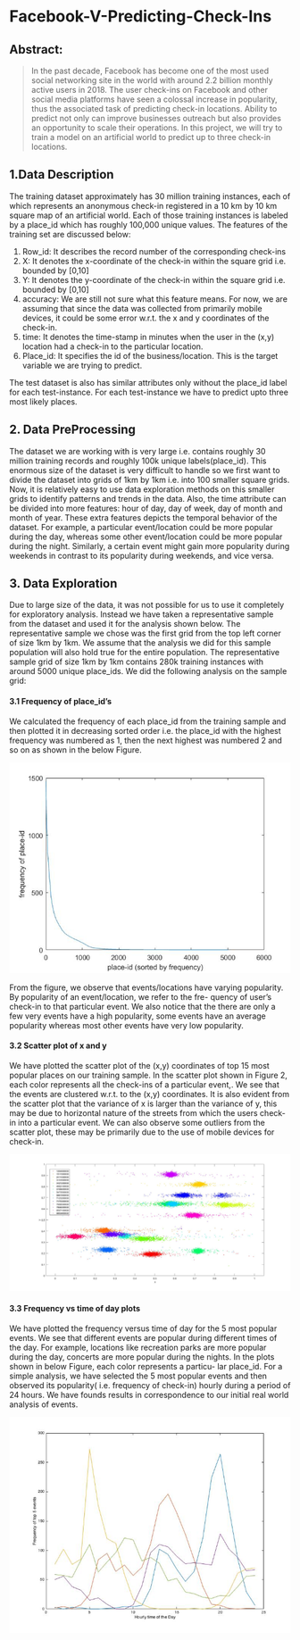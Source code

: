 # Facebook-V-Predicting-Check-Ins
## Abstract:
> In the past decade, Facebook has become one of the most used social networking site in the world with around 2.2 billion monthly active users in 2018. The user check-ins on Facebook and other social media platforms have seen a colossal increase in popularity, thus the associated task of predicting check-in locations. Ability to predict not only can improve businesses outreach but also provides an opportunity to scale their operations. In this project, we will try to train a model on an artificial world to predict up to three check-in locations.

## 1.Data Description
The training dataset approximately has 30 million training instances, each of which represents an anonymous check-in registered in a 10 km by 10 km square map of an artificial world. Each of those training instances is labeled by a place_id which has roughly 100,000 unique values.
The features of the training set are discussed below:
1. Row_id: It describes the record number of the corresponding check-ins
2. X: It denotes the x-coordinate of the check-in within the square grid i.e. bounded by [0,10]
3. Y: It denotes the y-coordinate of the check-in within the square grid i.e. bounded by [0,10]
4. accuracy: We are still not sure what this feature means. For now, we are assuming that since the data was collected from primarily mobile devices, it could be some error w.r.t. the x and y coordinates of the check-in.
5. time: It denotes the time-stamp in minutes when the user in the (x,y) location had a check-in to the particular location.
6. Place_id: It specifies the id of the business/location. This is the target variable we are trying to predict.

The test dataset is also has similar attributes only without the place_id label for each test-instance. For each test-instance we have to predict upto three most likely places.

## 2. Data PreProcessing
The dataset we are working with is very large i.e. contains roughly 30 million training records and roughly 100k unique labels(place_id). This enormous size of the dataset is very difficult to handle so we first want to divide the dataset into grids of 1km by 1km i.e. into 100 smaller square grids. Now, it is relatively easy to use data exploration methods on this smaller grids to identify patterns and trends in the data. Also, the time attribute can be divided into more features: hour of day, day of week, day of month and month of year. These extra features depicts the temporal behavior of the dataset. For example, a particular event/location could be more popular during the day, whereas some other event/location could be more popular during the night. Similarly, a certain event might gain more popularity during weekends in contrast to its popularity during weekends, and vice versa.

## 3. Data Exploration
Due to large size of the data, it was not possible for us to use it completely for exploratory analysis. Instead we have taken a representative sample from the dataset and used it for the analysis shown below. The representative sample we chose was the first grid from the top left corner of size 1km by 1km. We assume that the analysis we did for this sample population will also hold true for the entire population. The representative sample grid of size 1km by 1km contains 280k training instances with around 5000 unique place_ids. We did the following analysis on the sample grid:

#### 3.1 Frequency of place_id’s 
We calculated the frequency of each place_id from the training sample and then plotted it in decreasing sorted order i.e. the place_id with the highest frequency was numbered as 1, then the next highest was numbered 2 and so on as shown in the below Figure. 

![alt text](https://github.com/Riteshbansal/Facebook-V-Predicting-Check-Ins/blob/master/freqplot_place_id.jpg)

From the figure, we observe that events/locations have varying popularity. By popularity of an event/location, we refer to the fre- quency of user’s check-in to that particular event. We also notice that the there are only a few very events have a high popularity, some events have an average popularity whereas most other events have very low popularity.

#### 3.2 Scatter plot of x and y

We have plotted the scatter plot of the (x,y) coordinates of top 15 most popular places on our training sample. In the scatter plot shown in Figure 2, each color represents all the check-ins of a particular event,. We see that the events are clustered w.r.t. to the (x,y) coordinates. It is also evident from the scatter plot that the variance of x is larger than the variance of y, this may be due to horizontal nature of the streets from which the users check-in into a particular event. We can also observe some outliers from the scatter plot, these may be primarily due to the use of mobile devices for check-in.

![alt text](https://github.com/Riteshbansal/Facebook-V-Predicting-Check-Ins/blob/master/Scatter_plot.jpg)

#### 3.3 Frequency vs time of day plots

We have plotted the frequency versus time of day for the 5 most popular events. We see that different events are popular during different times of the day. For example, locations like recreation parks are more popular during the day, concerts are more popular during the nights. In the plots shown in below Figure, each color represents a particu- lar place_id. For a simple analysis, we have selected the 5 most popular events and then observed its popularity( i.e. frequency of check-in) hourly during a period of 24 hours. We have founds results in correspondence to our initial real world analysis of events.

![alt text](https://github.com/Riteshbansal/Facebook-V-Predicting-Check-Ins/blob/master/hour.jpg)



